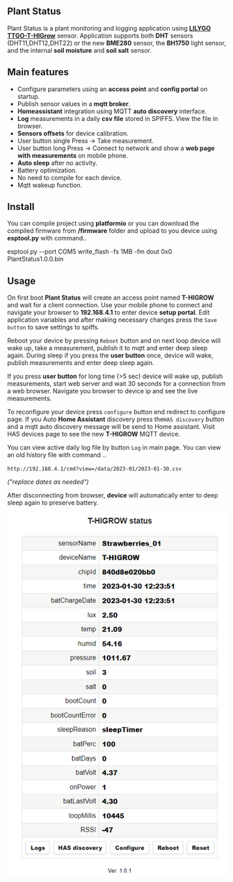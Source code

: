 ## Plant Status
Plant Status is a plant monitoring and logging application using <a target="_blank" title="Garden Flowers Temperature Moisture Sensor WiFi Bluetooth Wireless Control Meter" href="https://pt.aliexpress.com/item/32815782900.html">**LILYGO TTGO-T-HIGrow**</a> sensor.
Application supports both **DHT** sensors (DHT11,DHT12,DHT22) or the new **BME280** sensor, the **BH1750** light sensor, 
and the internal **soil moisture** and **soil salt** sensor.

## Main features
+ Configure parameters using an **access point** and **config portal** on startup.
+ Publish sensor values in a **mqtt broker**.
+ **Homeassistant** integration using MQTT **auto discovery** interface.
+ **Log** measurements in a daily **csv file** stored in SPIFFS. View the file in browser.
+ **Sensors offsets** for device calibration.
+ User button single Press -> Take measurement.
+ User button long Press -> Connect to network and show a **web page with measurements** on mobile phone.
+ **Auto sleep** after no activity.
+ Battery optimization.
+ No need to compile for each device.
+ Mqtt wakeup function.

## Install
You can compile project using **platformio** or you can download the compiled firmware from **/firmware** folder 
and upload to you device using **esptool.py** with command..

esptool.py --port COM5 write_flash -fs 1MB -fm dout 0x0 PlantStatus1.0.0.bin

## Usage
On first boot **Plant Status** will create an access point named **T-HIGROW** and wait for a client connection. Use your mobile phone 
to connect and navigate your browser to **192.168.4.1** to enter device **setup portal**. 
Edit application variables and after making necessary changes press the `Save button` to save settings to spiffs.

Reboot your device by pressing `Reboot` button and on next loop device will wake up, take a measurement, publish it to mqtt and enter deep sleep again.
During sleep if you press the **user button** once, device will wake, publish measurements and enter deep sleep again.

If you press **user button** for long time (>5 sec) device will wake up, publish measurements, start web server and wait 30 seconds 
for a connection from a web browser. Navigate you browser to device ip and see the live measurements.

To reconfigure your device press `configure` button end redirect to configure page. 
If you Auto **Home Assistant** discovery press the`HAS discovery` button and a mqtt auto discovery message will be send to Home assistant. 
Visit HAS devices page to see the new **T-HIGROW** MQTT device.

You can view active daily log file by button `Log` in main page. You can view an old history file with command ..

`http://192.168.4.1/cmd?view=/data/2023-01/2023-01-30.csv` 

*("replace dates as needed")*

After disconnecting from browser, **device** will automatically enter to deep sleep again to preserve battery.

<p align="center">
  <img src="images/PlantStatus.png">
</p>
